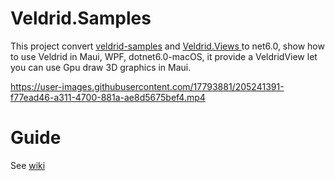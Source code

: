 # Veldrid.Samples
This project convert [veldrid-samples](https://github.com/mellinoe/veldrid-samples) and  [Veldrid.Views ](https://github.com/PhilippeMonteil/Veldrid.Views) to net6.0, show how to use Veldrid in Maui, WPF, dotnet6.0-macOS, it provide a VeldridView let you can use Gpu draw 3D graphics in Maui.

https://user-images.githubusercontent.com/17793881/205241391-f77ead46-a311-4700-881a-ae8d5675bef4.mp4

# Guide
See [wiki](https://github.com/xtuzy/Veldrid.Samples/wiki)
